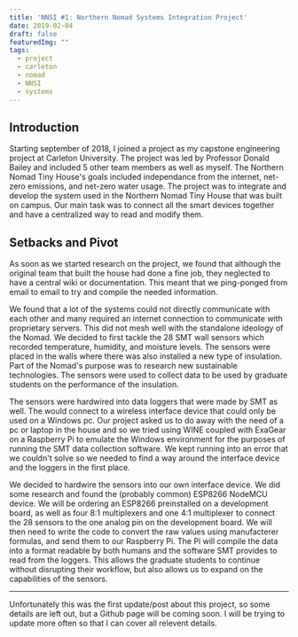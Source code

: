 ```yaml
---
title: 'NNSI #1: Northern Nomad Systems Integration Project'
date: 2019-02-04
draft: false
featuredImg: ""
tags: 
  - project
  - carleton
  - nomad
  - NNSI
  - systems
---
```


## Introduction

Starting september of 2018, I joined a project as my capstone engineering project at Carleton University. The project was led by Professor Donald Bailey and included 5 other team members as well as myself. The Northern Nomad Tiny House's goals included independance from the internet, net-zero emissions, and net-zero water usage. The project was to integrate and develop the system used in the Northern Nomad Tiny House that was built on campus. Our main task was to connect all the smart devices together and have a centralized way to read and modify them.

## Setbacks and Pivot

As soon as we started research on the project, we found that although the original team that built the house had done a fine job, they neglected to have a central wiki or documentation. This meant that we ping-ponged from email to email to try and compile the needed information.

We found that a lot of the systems could not directly communicate with each other and many required an internet connection to communicate with proprietary servers. This did not mesh well with the standalone ideology of the Nomad. We decided to first tackle the 28 SMT wall sensors which recorded temperature, humidity, and moisture levels. The sensors were placed in the walls where there was also installed a new type of insulation. Part of the Nomad's purpose was to research new sustainable technologies. The sensors were used to collect data to be used by graduate students on the performance of the insulation.

The sensors were hardwired into data loggers that were made by SMT as well. The would connect to a wireless interface device that could only be used on a Windows pc. Our project asked us to do away with the need of a pc or laptop in the house and so we tried using WINE coupled with ExaGear on a Raspberry Pi to emulate the Windows environment for the purposes of running the SMT data collection software. We kept running into an error that we couldn't solve so we needed to find a way around the interface device and the loggers in the first place.

We decided to hardwire the sensors into our own interface device. We did some research and found the (probably common) ESP8266 NodeMCU device. We will be ordering an ESP8266 preinstalled on a development board, as well as four 8:1 multiplexers and one 4:1 multiplexer to connect the 28 sensors to the one analog pin on the development board. We will then need to write the code to convert the raw values using manufacterer formulas, and send them to our Raspberry Pi. The Pi will compile the data into a format readable by both humans and the software SMT provides to read from the loggers. This allows the graduate students to continue without disrupting their workflow, but also allows us to expand on the capabilities of the sensors.

---

Unfortunately this was the first update/post about this project, so some details are left out, but a Github page will be coming soon. I will be trying to update more often so that I can cover all relevent details.


